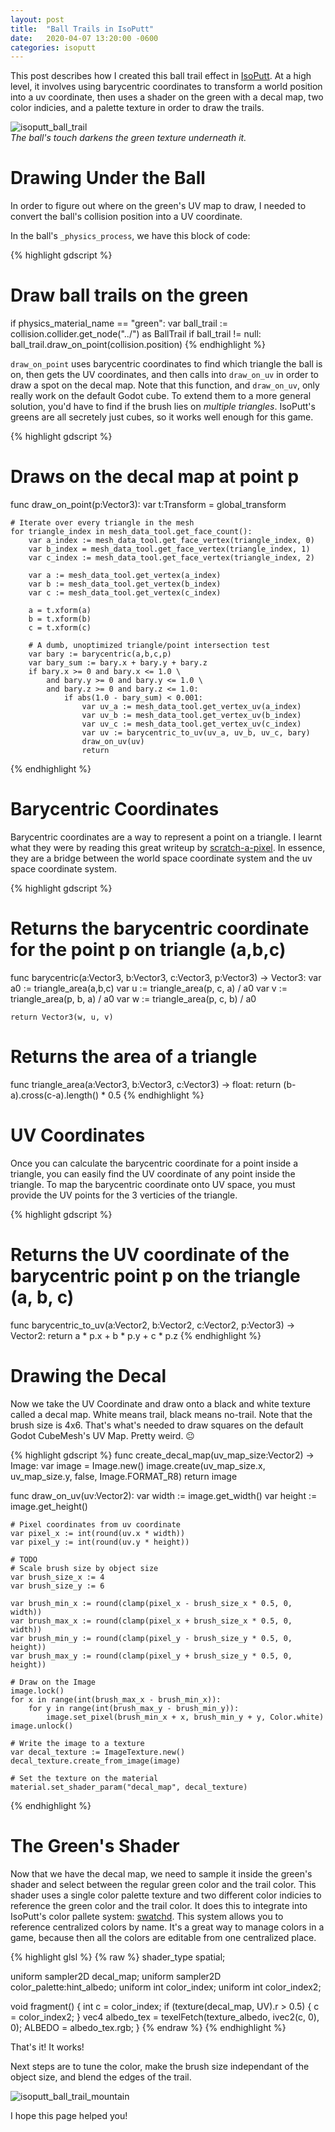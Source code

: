 ```yaml
---
layout: post
title:  "Ball Trails in IsoPutt"
date:   2020-04-07 13:20:00 -0600
categories: isoputt
---
```


This post describes how I created this ball trail effect in [IsoPutt]. At a high level, it involves using barycentric coordinates to transform a world position into a uv coordinate, then uses a shader on the green with a decal map, two color indicies, and a palette texture in order to draw the trails.

![isoputt_ball_trail][isoputt_ball_trail]  
_The ball's touch darkens the green texture underneath it._

# Drawing Under the Ball

In order to figure out where on the green's UV map to draw, I needed to convert the ball's collision position into a UV coordinate.

In the ball's `_physics_process`, we have this block of code:

{% highlight gdscript %}
# Draw ball trails on the green
if physics_material_name == "green":
	var ball_trail := collision.collider.get_node("../") as BallTrail
	if ball_trail != null:
		ball_trail.draw_on_point(collision.position)
{% endhighlight %}

`draw_on_point` uses barycentric coordinates to find which triangle the ball is on, then gets the UV coordinates, and then calls into `draw_on_uv` in order to draw a spot on the decal map. Note that this function, and `draw_on_uv`, only really work on the default Godot cube. To extend them to a more general solution, you'd have to find if the brush lies on _multiple triangles_. IsoPutt's greens are all secretely just cubes, so it works well enough for this game.

{% highlight gdscript %}
# Draws on the decal map at point p
func draw_on_point(p:Vector3):
	var t:Transform = global_transform

	# Iterate over every triangle in the mesh
	for triangle_index in mesh_data_tool.get_face_count():
		var a_index := mesh_data_tool.get_face_vertex(triangle_index, 0)
		var b_index = mesh_data_tool.get_face_vertex(triangle_index, 1)
		var c_index := mesh_data_tool.get_face_vertex(triangle_index, 2)
		
		var a := mesh_data_tool.get_vertex(a_index)
		var b := mesh_data_tool.get_vertex(b_index)
		var c := mesh_data_tool.get_vertex(c_index)
		
		a = t.xform(a)
		b = t.xform(b)
		c = t.xform(c)
		
		# A dumb, unoptimized triangle/point intersection test
		var bary := barycentric(a,b,c,p)
		var bary_sum := bary.x + bary.y + bary.z
		if bary.x >= 0 and bary.x <= 1.0 \
			and bary.y >= 0 and bary.y <= 1.0 \
			and bary.z >= 0 and bary.z <= 1.0:
				if abs(1.0 - bary_sum) < 0.001:
					var uv_a := mesh_data_tool.get_vertex_uv(a_index)
					var uv_b := mesh_data_tool.get_vertex_uv(b_index)
					var uv_c := mesh_data_tool.get_vertex_uv(c_index)
					var uv := barycentric_to_uv(uv_a, uv_b, uv_c, bary)
					draw_on_uv(uv)
					return

{% endhighlight %}

# Barycentric Coordinates

Barycentric coordinates are a way to represent a point on a triangle. I learnt what they were by reading this great writeup by [scratch-a-pixel]. In essence, they are a bridge between the world space coordinate system and the uv space coordinate system.

{% highlight gdscript %}
# Returns the barycentric coordinate for the point p on triangle (a,b,c)
func barycentric(a:Vector3, b:Vector3, c:Vector3, p:Vector3) -> Vector3:
	var a0 := triangle_area(a,b,c)
	var u := triangle_area(p, c, a) / a0
	var v := triangle_area(p, b, a) / a0
	var w := triangle_area(p, c, b) / a0
	
	return Vector3(w, u, v)

# Returns the area of a triangle
func triangle_area(a:Vector3, b:Vector3, c:Vector3) -> float:
	return (b-a).cross(c-a).length() * 0.5
{% endhighlight %}

# UV Coordinates

Once you can calculate the barycentric coordinate for a point inside a triangle, you can easily find the UV coordinate of any point inside the triangle. To map the barycentric coordinate onto UV space, you must provide the UV points for the 3 verticies of the triangle.

{% highlight gdscript %}
# Returns the UV coordinate of the barycentric point p on the triangle (a, b, c)
func barycentric_to_uv(a:Vector2, b:Vector2, c:Vector2, p:Vector3) -> Vector2:
	return a * p.x + b * p.y + c * p.z
{% endhighlight %}

# Drawing the Decal

Now we take the UV Coordinate and draw onto a black and white texture called a decal map. White means trail, black means no-trail.
Note that the brush size is 4x6. That's what's needed to draw squares on the default Godot CubeMesh's UV Map. Pretty weird. 😐

{% highlight gdscript %}
func create_decal_map(uv_map_size:Vector2) -> Image:
	var image = Image.new()
	image.create(uv_map_size.x, uv_map_size.y, false, Image.FORMAT_R8)
	return image

func draw_on_uv(uv:Vector2):
	var width := image.get_width()
	var height := image.get_height()

	# Pixel coordinates from uv coordinate
	var pixel_x := int(round(uv.x * width))
	var pixel_y := int(round(uv.y * height))
	
	# TODO
	# Scale brush size by object size
	var brush_size_x := 4
	var brush_size_y := 6

	var brush_min_x := round(clamp(pixel_x - brush_size_x * 0.5, 0, width))
	var brush_max_x := round(clamp(pixel_x + brush_size_x * 0.5, 0, width))
	var brush_min_y := round(clamp(pixel_y - brush_size_y * 0.5, 0, height))
	var brush_max_y := round(clamp(pixel_y + brush_size_y * 0.5, 0, height))
	
	# Draw on the Image
	image.lock()
	for x in range(int(brush_max_x - brush_min_x)):
		for y in range(int(brush_max_y - brush_min_y)):
			image.set_pixel(brush_min_x + x, brush_min_y + y, Color.white)
	image.unlock()

	# Write the image to a texture
	var decal_texture := ImageTexture.new()
	decal_texture.create_from_image(image)

	# Set the texture on the material
	material.set_shader_param("decal_map", decal_texture)
{% endhighlight %}

# The Green's Shader

Now that we have the decal map, we need to sample it inside the green's shader and select between the regular green color and the trail color. This shader uses a single color palette texture and two different color indicies to reference the green color and the trail color. It does this to integrate into IsoPutt's color pallete system: [swatchd]. This system allows you to reference centralized colors by name. It's a great way to manage colors in a game, because then all the colors are editable from one centralized place.

{% highlight glsl %}
{% raw %}
shader_type spatial;

uniform sampler2D decal_map;
uniform sampler2D color_palette:hint_albedo;
uniform int color_index;
uniform int color_index2;

void fragment() {
	int c = color_index;
	if (texture(decal_map, UV).r > 0.5) {
		c = color_index2;
	}
	vec4 albedo_tex = texelFetch(texture_albedo, ivec2(c, 0), 0);
	ALBEDO = albedo_tex.rgb;
}
{% endraw %}
{% endhighlight %}

That's it! It works!

Next steps are to tune the color, make the brush size independant of the object size, and blend the edges of the trail.

![isoputt_ball_trail_mountain]

I hope this page helped you!

[twitter]:https://twitter.com/00jknight
[swatchd]:https://github.com/jknightdoeswork/swatchd
[swatchr]:https://github.com/jknightdoeswork/swatchr
[IsoPutt]:{{site.baseurl}}/isoputt
[isoputt_ball_trail]:{{site.baseurl}}/assets/img/isoputt_ball_trail.gif "Ball Trail Gif"
[isoputt_ball_trail_mountain]:{{site.baseurl}}/assets/img/isoputt_ball_trail_mountain.gif "Mountain Ball Trail Gif"
[isoputt_ball_trail_material]:{{site.baseurl}}/assets/img/isoputt_swatchd_ball_trail_material.png "Ball Trail Material"
[scratch-a-pixel]:https://www.scratchapixel.com/lessons/3d-basic-rendering/ray-tracing-rendering-a-triangle/barycentric-coordinates